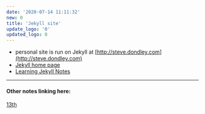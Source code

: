 ```yaml
---
date: '2020-07-14 11:11:32'
new: 0
title: 'Jekyll site'
update_logo: '0'
updated_logo: 0
---
```

* personal site is run on Jekyll at [http://steve.dondley.com](http://steve.dondley.com)
* [Jekyll home page](https://jekyllrb.com)
* [Learning Jekyll Notes](/Learning-Jekyll-Notes)

---
#### Other notes linking here:

[13th](/2020-07-13)
